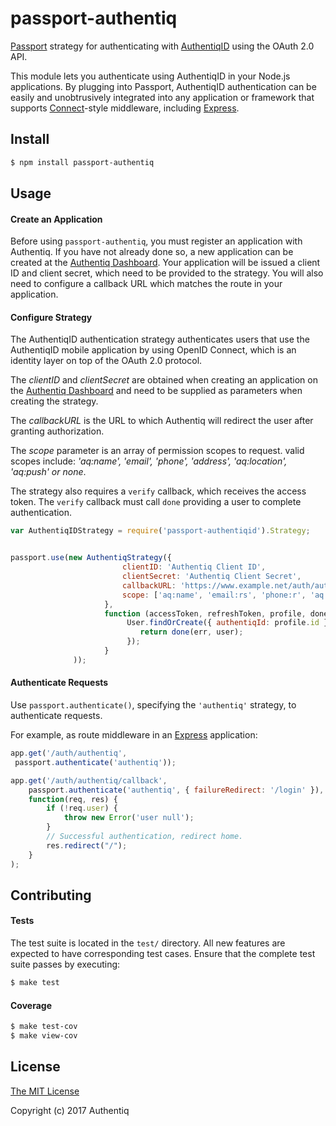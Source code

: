 # passport-authentiq

[Passport](http://passportjs.org/) strategy for authenticating with [AuthentiqID](https://authentiq.com/)
using the OAuth 2.0 API.

This module lets you authenticate using AuthentiqID in your Node.js applications.
By plugging into Passport, AuthentiqID authentication can be easily and
unobtrusively integrated into any application or framework that supports
[Connect](http://www.senchalabs.org/connect/)-style middleware, including
[Express](http://expressjs.com/).

## Install

```bash
$ npm install passport-authentiq
```

## Usage

#### Create an Application

Before using `passport-authentiq`, you must register an application with Authentiq.
If you have not already done so, a new application can be created at the 
[Authentiq Dashboard](https://dashboard.authentiq.com/).
Your application will be issued a client ID and client
secret, which need to be provided to the strategy.  You will also need to
configure a callback URL which matches the route in your application.

#### Configure Strategy

The AuthentiqID authentication strategy authenticates users that use the AuthentiqID mobile application by using
OpenID Connect, which is an identity layer on top of the OAuth 2.0 protocol.

The _clientID_ and _clientSecret_ are obtained when creating an application on the [Authentiq Dashboard](https://dashboard.authentiq.com) 
and need to be supplied as parameters when creating the strategy.

The _callbackURL_ is the URL to which Authentiq will redirect the user after granting authorization.

The _scope_ parameter is an array of permission scopes to request.  valid scopes include:
_'aq:name', 'email', 'phone', 'address', 'aq:location', 'aq:push' or none_.

The strategy also requires a `verify` callback, which receives the access token.
The `verify` callback must call `done` providing a user to complete authentication.



```js
var AuthentiqIDStrategy = require('passport-authentiqid').Strategy;


passport.use(new AuthentiqStrategy({
                         clientID: 'Authentiq Client ID',
                         clientSecret: 'Authentiq Client Secret',
                         callbackURL: 'https://www.example.net/auth/authentiq/callback',
                         scope: ['aq:name', 'email:rs', 'phone:r', 'aq:push']
                     },
                     function (accessToken, refreshToken, profile, done) {
                          User.findOrCreate({ authentiqId: profile.id }, function (err, user) {
                             return done(err, user);
                          });
                     }
              ));
```

#### Authenticate Requests

Use `passport.authenticate()`, specifying the `'authentiq'` strategy, to
authenticate requests.

For example, as route middleware in an [Express](http://expressjs.com/)
application:

```js
app.get('/auth/authentiq',
 passport.authenticate('authentiq'));

app.get('/auth/authentiq/callback',
    passport.authenticate('authentiq', { failureRedirect: '/login' }),
    function(req, res) {
        if (!req.user) {
            throw new Error('user null');
        }
        // Successful authentication, redirect home.
        res.redirect("/");
    }
);
```

## Contributing

#### Tests

The test suite is located in the `test/` directory.  All new features are
expected to have corresponding test cases.  Ensure that the complete test suite
passes by executing:

```bash
$ make test
```

#### Coverage


```bash
$ make test-cov
$ make view-cov
```

## License

[The MIT License](http://opensource.org/licenses/MIT)

Copyright (c) 2017 Authentiq

